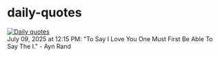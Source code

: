 # daily-quotes
[![Daily quotes](https://github.com/ceepu8/daily-quotes/actions/workflows/daily-quote.yml/badge.svg)](https://github.com/ceepu8/daily-quotes/actions/workflows/daily-quote.yml)<br/>
July 09, 2025 at 12:15 PM: "To Say I Love You One Must First Be Able To Say The I." - Ayn Rand
